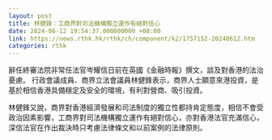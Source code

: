 ```yaml
---
layout: post
title: 林健鋒：工商界對司法機構獨立運作有絕對信心
date: 2024-06-12 19:54:37.000000000 +08:00
link: https://news.rthk.hk/rthk/ch/component/k2/1757152-20240612.htm
categories: rthk
---
```


辭任終審法院非常任法官岑耀信日前在英國《金融時報》撰文，談及對香港的法治憂慮。 行政會議成員、商界立法會議員林健鋒表示，商界人士願意來港投資，是基於相信香港具備穩定及安全的環境，有利對營商、吸引投資。

林健鋒又說，商界對香港經濟發展和司法制度的獨立性都持肯定態度，相信不會受政治因素影響，工商界對司法機構獨立運作有絕對信心，亦對香港法官充滿信心，深信法官在作出裁決時只考慮法律條文和以前案例的法律原則。
